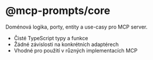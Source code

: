# @mcp-prompts/core

Doménová logika, porty, entity a use-casy pro MCP server.

- Čisté TypeScript typy a funkce
- Žádné závislosti na konkrétních adaptérech
- Vhodné pro použití v různých implementacích MCP
